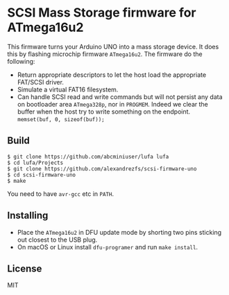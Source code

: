 # SCSI Mass Storage firmware for ATmega16u2

This firmware turns your Arduino UNO into a mass storage device. It does this by flashing microchip firmware `ATmega16u2`.
The firmware do the following:

+ Return appropriate descriptors to let the host load the appropriate FAT/SCSI driver.
+ Simulate a virtual FAT16 filesystem.
+ Can handle SCSI read and write commands but will not persist any data on bootloader area `ATmega328p`, nor in `PROGMEM`. Indeed we clear the buffer when the host try to write something on the endpoint. `memset(buf, 0, sizeof(buf));`

## Build

```
$ git clone https://github.com/abcminiuser/lufa lufa
$ cd lufa/Projects
$ git clone https://github.com/alexandrezfs/scsi-firmware-uno
$ cd scsi-firmware-uno
$ make
```

You need to have `avr-gcc` etc in `PATH`.

## Installing

* Place the `ATmega16u2` in DFU update mode by shorting two pins sticking out closest to the USB plug.
* On macOS or Linux install `dfu-programer` and run `make install`.

## License

MIT